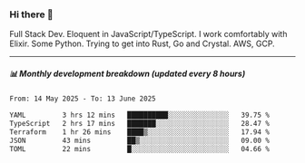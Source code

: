 ### Hi there 👋

Full Stack Dev. Eloquent in JavaScript/TypeScript. I work comfortably with Elixir. Some Python. Trying to get into Rust, Go and Crystal. AWS, GCP.

***

##### 📊 Monthly development breakdown (updated every 8 hours)

<!--START_SECTION:waka-->

```txt
From: 14 May 2025 - To: 13 June 2025

YAML         3 hrs 12 mins   ██████████░░░░░░░░░░░░░░░   39.75 %
TypeScript   2 hrs 17 mins   ███████░░░░░░░░░░░░░░░░░░   28.47 %
Terraform    1 hr 26 mins    ████▒░░░░░░░░░░░░░░░░░░░░   17.94 %
JSON         43 mins         ██▒░░░░░░░░░░░░░░░░░░░░░░   09.00 %
TOML         22 mins         █░░░░░░░░░░░░░░░░░░░░░░░░   04.66 %
```

<!--END_SECTION:waka-->
